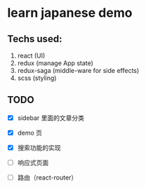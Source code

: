 # learn japanese demo

## Techs used:

1. react (UI)
2. redux (manage App state)
3. redux-saga (middle-ware for side effects)
4. scss (styling)

## TODO

- [X] sidebar 里面的文章分类

- [X] demo 页

- [X] 搜索功能的实现

- [ ] 响应式页面

- [ ] 路由（react-router）
